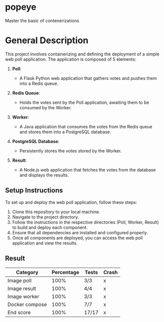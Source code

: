 # popeye
Master the basic of contenerizations
# General Description

This project involves containerizing and defining the deployment of a simple web poll application. The application is composed of 5 elements:

1. **Poll**: 
   - A Flask Python web application that gathers votes and pushes them into a Redis queue.

2. **Redis Queue**:
   - Holds the votes sent by the Poll application, awaiting them to be consumed by the Worker.

3. **Worker**: 
   - A Java application that consumes the votes from the Redis queue and stores them into a PostgreSQL database.

4. **PostgreSQL Database**:
   - Persistently stores the votes stored by the Worker.

5. **Result**:
   - A Node.js web application that fetches the votes from the database and displays the results.

## Setup Instructions

To set up and deploy the web poll application, follow these steps:

1. Clone this repository to your local machine.
2. Navigate to the project directory.
3. Follow the instructions in the respective directories (Poll, Worker, Result) to build and deploy each component.
4. Ensure that all dependencies are installed and configured properly.
5. Once all components are deployed, you can access the web poll application and view the results.

## Result
| Category                         | Percentage | Tests | Crash |
|----------------------------------|------------|-------|-------|
|  Image poll                      | 100%       | 3/3   | x     |
| Image result                     | 100%       | 4/4   | x     |
| Image worker                     | 100%       | 3/3   | x     |
| Docker compose                   | 100%       | 7/7   | x     |
| End score                        | 100%       | 17/17 | x     |
